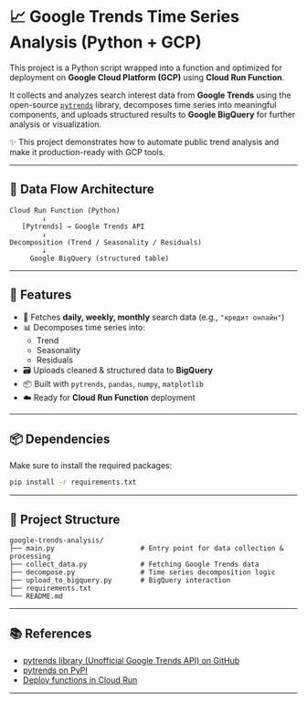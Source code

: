 # 📈 Google Trends Time Series Analysis (Python + GCP)

This project is a Python script wrapped into a function and optimized for deployment on **Google Cloud Platform (GCP)** using **Cloud Run Function**.

It collects and analyzes search interest data from **Google Trends** using the open-source [`pytrends`](https://github.com/GeneralMills/pytrends) library, decomposes time series into meaningful components, and uploads structured results to **Google BigQuery** for further analysis or visualization.

✨ This project demonstrates how to automate public trend analysis and make it production-ready with GCP tools.

---

## 🔗 Data Flow Architecture

```text
Cloud Run Function (Python)
        ↓
   [Pytrends] → Google Trends API
        ↓
Decomposition (Trend / Seasonality / Residuals)
        ↓
     Google BigQuery (structured table)
```

---

## 🚀 Features

- 📅 Fetches **daily, weekly, monthly** search data (e.g., `"кредит онлайн"`)
- 📊 Decomposes time series into:
  - Trend
  - Seasonality
  - Residuals
- 🗃️ Uploads cleaned & structured data to **BigQuery**
- 📦 Built with `pytrends`, `pandas`, `numpy`, `matplotlib`
- ☁️ Ready for **Cloud Run Function** deployment

---

## 📦 Dependencies

Make sure to install the required packages:

```bash
pip install -r requirements.txt
```

---

## 📁 Project Structure

```text
google-trends-analysis/
├── main.py                     # Entry point for data collection & processing
├── collect_data.py             # Fetching Google Trends data
├── decompose.py                # Time series decomposition logic
├── upload_to_bigquery.py       # BigQuery interaction
├── requirements.txt
└── README.md
```

---

## 📚 References

- [pytrends library (Unofficial Google Trends API) on GitHub](https://github.com/GeneralMills/pytrends)
- [pytrends on PyPI](https://pypi.org/project/pytrends/)
- [Deploy functions in Cloud Run](https://cloud.google.com/run/docs/deploy-functions)

---

